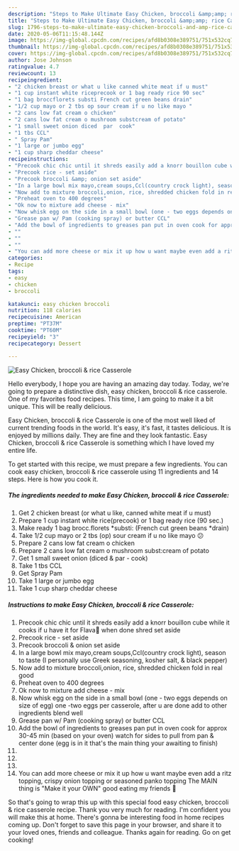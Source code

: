```yaml
---
description: "Steps to Make Ultimate Easy Chicken, broccoli &amp;amp; rice Casserole"
title: "Steps to Make Ultimate Easy Chicken, broccoli &amp;amp; rice Casserole"
slug: 1796-steps-to-make-ultimate-easy-chicken-broccoli-and-amp-rice-casserole
date: 2020-05-06T11:15:48.144Z
image: https://img-global.cpcdn.com/recipes/afd8b0308e389751/751x532cq70/easy-chicken-broccoli-rice-casserole-recipe-main-photo.jpg
thumbnail: https://img-global.cpcdn.com/recipes/afd8b0308e389751/751x532cq70/easy-chicken-broccoli-rice-casserole-recipe-main-photo.jpg
cover: https://img-global.cpcdn.com/recipes/afd8b0308e389751/751x532cq70/easy-chicken-broccoli-rice-casserole-recipe-main-photo.jpg
author: Jose Johnson
ratingvalue: 4.7
reviewcount: 13
recipeingredient:
- "2 chicken breast or what u like canned white meat if u must"
- "1 cup instant white riceprecook or 1 bag ready rice 90 sec"
- "1 bag broccflorets substi French cut green beans drain"
- "1/2 cup mayo or 2 tbs op sour cream if u no like mayo "
- "2 cans low fat cream o chicken"
- "2 cans low fat cream o mushroom substcream of potato"
- "1 small sweet onion diced  par  cook"
- "1 tbs CCL"
- " Spray Pam"
- "1 large or jumbo egg"
- "1 cup sharp cheddar cheese"
recipeinstructions:
- "Precook chic chic until it shreds easily add a knorr bouillon cube while it cooks if u have it for Flava👅 when done shred set aside"
- "Precook rice - set aside"
- "Precook broccoli &amp; onion set aside"
- "In a large bowl mix mayo,cream soups,Ccl(country crock light), season to taste (I personally use Greek seasoning, kosher salt, &amp; black pepper)"
- "Now add to mixture broccoli,onion, rice, shredded chicken fold in real good"
- "Preheat oven to 400 degrees"
- "Ok now to mixture add cheese - mix"
- "Now whisk egg on the side in a small bowl (one - two eggs depends on size of egg) one -two eggs per casserole, after u are done add to other ingredients blend well"
- "Grease pan w/ Pam (cooking spray) or butter CCL"
- "Add the bowl of ingredients to greases pan put in oven cook for approx 30-45 min (based on your oven) watch for sides to pull from pan &amp; center done (egg is in it that&#39;s the main thing your awaiting to finish)"
- ""
- ""
- ""
- "You can add more cheese or mix it up how u want maybe even add a ritz topping, crispy onion topping or seasoned panko topping The MAIN thing is &#34;Make it your OWN&#34; good eating my friends 🍴"
categories:
- Recipe
tags:
- easy
- chicken
- broccoli

katakunci: easy chicken broccoli 
nutrition: 118 calories
recipecuisine: American
preptime: "PT37M"
cooktime: "PT60M"
recipeyield: "3"
recipecategory: Dessert

---
```



![Easy Chicken, broccoli &amp; rice Casserole](https://img-global.cpcdn.com/recipes/afd8b0308e389751/751x532cq70/easy-chicken-broccoli-rice-casserole-recipe-main-photo.jpg)

Hello everybody, I hope you are having an amazing day today. Today, we're going to prepare a distinctive dish, easy chicken, broccoli &amp; rice casserole. One of my favorites food recipes. This time, I am going to make it a bit unique. This will be really delicious.

Easy Chicken, broccoli &amp; rice Casserole is one of the most well liked of current trending foods in the world. It's easy, it's fast, it tastes delicious. It is enjoyed by millions daily. They are fine and they look fantastic. Easy Chicken, broccoli &amp; rice Casserole is something which I have loved my entire life.




To get started with this recipe, we must prepare a few ingredients. You can cook easy chicken, broccoli &amp; rice casserole using 11 ingredients and 14 steps. Here is how you cook it.

<!--inarticleads1-->

##### The ingredients needed to make Easy Chicken, broccoli &amp; rice Casserole:

1. Get 2 chicken breast (or what u like, canned white meat if u must)
1. Prepare 1 cup instant white rice(precook) or 1 bag ready rice (90 sec.)
1. Make ready 1 bag brocc.florets *substi: (French cut green beans *drain)
1. Take 1/2 cup mayo or 2 tbs (op) sour cream if u no like mayo 😕
1. Prepare 2 cans low fat cream o chicken
1. Prepare 2 cans low fat cream o mushroom subst:cream of potato
1. Get 1 small sweet onion (diced &amp; par - cook)
1. Take 1 tbs CCL
1. Get  Spray Pam
1. Take 1 large or jumbo egg
1. Take 1 cup sharp cheddar cheese




<!--inarticleads2-->

##### Instructions to make Easy Chicken, broccoli &amp; rice Casserole:

1. Precook chic chic until it shreds easily add a knorr bouillon cube while it cooks if u have it for Flava👅 when done shred set aside
1. Precook rice - set aside
1. Precook broccoli &amp; onion set aside
1. In a large bowl mix mayo,cream soups,Ccl(country crock light), season to taste (I personally use Greek seasoning, kosher salt, &amp; black pepper)
1. Now add to mixture broccoli,onion, rice, shredded chicken fold in real good
1. Preheat oven to 400 degrees
1. Ok now to mixture add cheese - mix
1. Now whisk egg on the side in a small bowl (one - two eggs depends on size of egg) one -two eggs per casserole, after u are done add to other ingredients blend well
1. Grease pan w/ Pam (cooking spray) or butter CCL
1. Add the bowl of ingredients to greases pan put in oven cook for approx 30-45 min (based on your oven) watch for sides to pull from pan &amp; center done (egg is in it that&#39;s the main thing your awaiting to finish)
1. 
1. 
1. 
1. You can add more cheese or mix it up how u want maybe even add a ritz topping, crispy onion topping or seasoned panko topping The MAIN thing is &#34;Make it your OWN&#34; good eating my friends 🍴




So that's going to wrap this up with this special food easy chicken, broccoli &amp; rice casserole recipe. Thank you very much for reading. I'm confident you will make this at home. There's gonna be interesting food in home recipes coming up. Don't forget to save this page in your browser, and share it to your loved ones, friends and colleague. Thanks again for reading. Go on get cooking!

